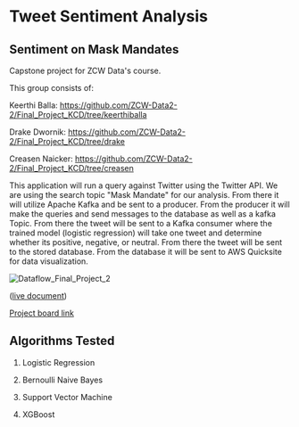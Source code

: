 # Tweet Sentiment Analysis
## Sentiment on Mask Mandates
Capstone project for ZCW Data's course.

This group consists of:

Keerthi Balla: https://github.com/ZCW-Data2-2/Final_Project_KCD/tree/keerthiballa

Drake Dwornik: https://github.com/ZCW-Data2-2/Final_Project_KCD/tree/drake

Creasen Naicker: https://github.com/ZCW-Data2-2/Final_Project_KCD/tree/creasen

This application will run a query against Twitter using the Twitter API. We are using the search topic "Mask Mandate" for our analysis. From there it will utilize Apache Kafka and be sent to a producer. From the producer it will make the queries and send messages to the database as well as a kafka Topic. From there the tweet will be sent to a Kafka consumer where the trained model (logistic regression) will take one tweet and determine whether its positive, negative, or neutral. From there the tweet will be sent to the stored database. From the database it will be sent to AWS Quicksite for data visualization.

![Dataflow_Final_Project_2](https://user-images.githubusercontent.com/92214453/150574561-e5d69c02-de1b-42dc-a7e3-1785db5eb866.png)

([live document](https://docs.google.com/presentation/d/1pXJSsQBkr6xXI2dluPxIpyOxXZqf_O7f65USWllmJAk/edit?usp=sharing))

[Project board link](https://github.com/ZCW-Data2-2/Final_Project_KCD/projects/1)



## Algorithms Tested
1. Logistic Regression

2. Bernoulli Naive Bayes

3. Support Vector Machine

4. XGBoost



